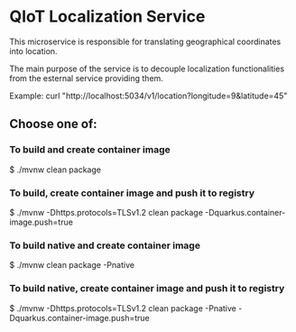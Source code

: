 # QIoT Localization Service

This microservice is responsible for translating geographical coordinates into location.

The main purpose of the service is to decouple localization functionalities from the esternal service providing them.

Example: curl "http://localhost:5034/v1/location?longitude=9&latitude=45"

## Choose one of:

### To build and create container image

$ ./mvnw clean package

### To build, create container image and push it to registry

$ ./mvnw -Dhttps.protocols=TLSv1.2 clean package -Dquarkus.container-image.push=true

### To build native and create container image

$ ./mvnw clean package -Pnative

### To build native, create container image and push it to registry

$ ./mvnw -Dhttps.protocols=TLSv1.2 clean package -Pnative -Dquarkus.container-image.push=true